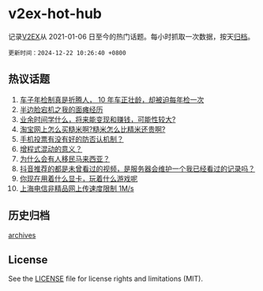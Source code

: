 # v2ex-hot-hub

 记录[V2EX](https://www.v2ex.com/)从 2021-01-06 日至今的热门话题。每小时抓取一次数据，按天[归档](archives)。

`更新时间：2024-12-22 10:26:40 +0800`

## 热议话题

1. [车子年检制真是折腾人， 10 年车正壮龄，却被迫每年检一次](https://www.v2ex.com/t/1099238)
1. [半边脸宕机之我的面瘫经历](https://www.v2ex.com/t/1099233)
1. [业余时间学什么，将来能变现和赚钱，可能性较大?](https://www.v2ex.com/t/1099251)
1. [淘宝网上怎么买糙米啊?糙米怎么比精米还贵啊?](https://www.v2ex.com/t/1099263)
1. [手机投票有没有好的防否认机制？](https://www.v2ex.com/t/1099262)
1. [增程式混动的意义？](https://www.v2ex.com/t/1099285)
1. [为什么会有人移民马来西亚？](https://www.v2ex.com/t/1099297)
1. [抖音推荐的都是未曾看过的视频，是服务器会维护一个我已经看过的记录吗？](https://www.v2ex.com/t/1099234)
1. [你现在用着什么显卡，玩着什么游戏呢](https://www.v2ex.com/t/1099346)
1. [上海电信非精品网上传速度限制 1M/s](https://www.v2ex.com/t/1099248)

## 历史归档

[archives](archives)

## License

See the [LICENSE](LICENSE) file for license rights and limitations (MIT).
